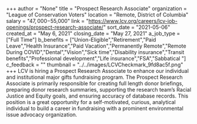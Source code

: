 +++
author = "None"
title = "Prospect Research Associate"
organization = "League of Conservation Voters"
location = "Remote, District of Columbia"
salary = "$47,000-$55,000"
link = "https://www.lcv.org/careers/lcv-job-openings/prospect-research-associate/"
sort_date = "2021-05-06"
created_at = "May 6, 2021"
closing_date = "May 27, 2021"
a_job_type = ["Full Time"]
b_benefits = ["Union-Eligible","Retirement","Paid Leave","Health Insurance","Paid Vacation","Permanently Remote","Remote During COVID","Dental","Vision","Sick time","Disability insurance","Transit benefits","Professional development","Life insurance","FSA","Sabbatical "]
c_feedback = ""
thumbnail = "../../images/LCVCheckmark_9fd8ac5f.png"
+++
LCV is hiring a Prospect Research Associate to enhance our individual and institutional major gifts fundraising program. The Prospect Research Associate is primarily responsible for creating full length donor briefings, preparing donor research summaries, supporting the research team’s Racial Justice and Equity goals, and ensuring accuracy of database records. This position is a great opportunity for a self-motivated, curious, analytical individual to build a career in fundraising with a prominent environmental issue advocacy organization.